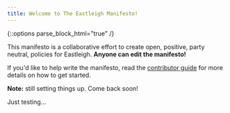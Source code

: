 ```yaml
---
title: Welcome to The Eastleigh Manifesto!
---
```


{::options parse_block_html="true" /}
<div class='well'>
  
This manifesto is a collaborative effort to create open, positive, party neutral, policies for Eastleigh. **Anyone can edit the manifesto!**

If you'd like to help write the manifesto, read the [contributor guide](contributing.html) for more details on how to get started.

</div>

**Note:** still setting things up. Come back soon!

Just testing...

